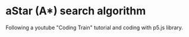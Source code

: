 # aStar (A*) search algorithm

Following a youtube "Coding Train" tutorial and coding with p5.js library.
